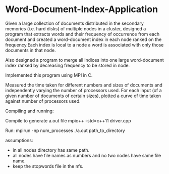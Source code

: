 # Word-Document-Index-Application
Given a large collection of documents distributed in the secondary memories (i.e. hard disks) of multiple nodes in a cluster, designed a program that extracts words and their frequency of occurrence from each document and created a word-document index in each node ranked on the frequency.Each index is local to a node a word is associated with only those documents in that node.

Also designed a program to merge all indices into one large word-document index ranked by decreasing frequency to be stored in node.

Implemented this program using MPI in C.

Measured the time taken for different numbers and sizes of documents and independently varying the number of processors used. For each input (of a given number of documents of certain sizes), plotted a curve of time taken against number of processors used.

Compiling and running:

Compile to generate a.out file
mpic++ -std=c++11 driver.cpp

Run:
mpirun -np num_processes ./a.out path_to_directory

assumptions: 
- in all nodes directory has same path.
- all nodes have file names as numbers and no two nodes have same file name.
- keep the stopwords file in the nfs.
